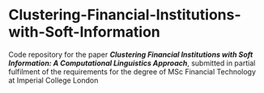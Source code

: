 # Clustering-Financial-Institutions-with-Soft-Information

Code repository for the paper **_Clustering Financial Institutions with Soft Information: A Computational Linguistics Approach_**, submitted in partial fulfilment of the requirements for the degree of MSc Financial Technology at Imperial College London
